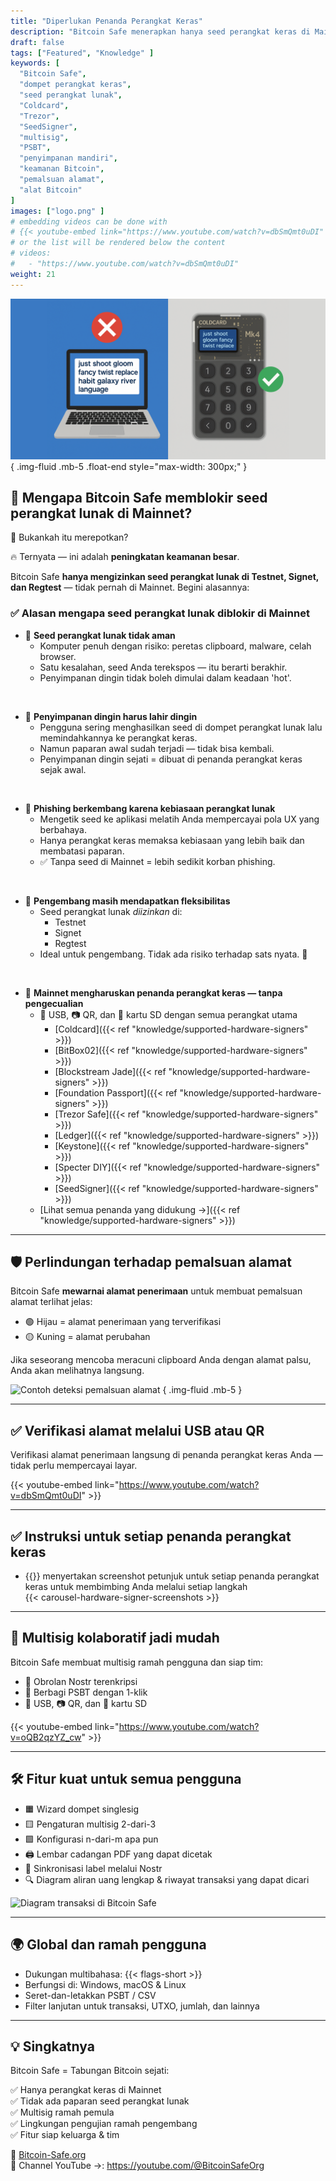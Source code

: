 ```yaml
---
title: "Diperlukan Penanda Perangkat Keras"
description: "Bitcoin Safe menerapkan hanya seed perangkat keras di Mainnet untuk memaksimalkan keamanan dan menghindari risiko penyimpanan kunci berbasis perangkat lunak. Inilah alasannya."
draft: false
tags: ["Featured", "Knowledge" ]
keywords: [
  "Bitcoin Safe",
  "dompet perangkat keras",
  "seed perangkat lunak",
  "Coldcard",
  "Trezor",
  "SeedSigner",
  "multisig",
  "PSBT",
  "penyimpanan mandiri",
  "keamanan Bitcoin",
  "pemalsuan alamat",
  "alat Bitcoin"
]
images: ["logo.png" ]
# embedding videos can be done with 
# {{< youtube-embed link="https://www.youtube.com/watch?v=dbSmQmt0uDI" >}}
# or the list will be rendered below the content
# videos:
#   - "https://www.youtube.com/watch?v=dbSmQmt0uDI"
weight: 21
---
```


 

![](logo.png)
{ .img-fluid .mb-5 .float-end style="max-width: 300px;" }

## 🚫 Mengapa Bitcoin Safe memblokir seed perangkat lunak di Mainnet?

🤔 Bukankah itu merepotkan?

🔥 Ternyata — ini adalah **peningkatan keamanan besar**.

Bitcoin Safe **hanya mengizinkan seed perangkat lunak di Testnet, Signet, dan Regtest** — tidak pernah di Mainnet. Begini alasannya:

### ✅ Alasan mengapa seed perangkat lunak diblokir di Mainnet

- 🧠 **Seed perangkat lunak tidak aman**
  - Komputer penuh dengan risiko: peretas clipboard, malware, celah browser.
  - Satu kesalahan, seed Anda terekspos — itu berarti berakhir.
  - Penyimpanan dingin tidak boleh dimulai dalam keadaan 'hot'.

</br>

- 🧊 **Penyimpanan dingin harus lahir dingin**
  - Pengguna sering menghasilkan seed di dompet perangkat lunak lalu memindahkannya ke perangkat keras.
  - Namun paparan awal sudah terjadi — tidak bisa kembali.
  - Penyimpanan dingin sejati = dibuat di penanda perangkat keras sejak awal.

</br>

- 🎣 **Phishing berkembang karena kebiasaan perangkat lunak**
  - Mengetik seed ke aplikasi melatih Anda mempercayai pola UX yang berbahaya.
  - Hanya perangkat keras memaksa kebiasaan yang lebih baik dan membatasi paparan.
  - ✅ Tanpa seed di Mainnet = lebih sedikit korban phishing.

</br>

- 🧪 **Pengembang masih mendapatkan fleksibilitas**
  - Seed perangkat lunak *diizinkan* di:
    - Testnet
    - Signet
    - Regtest
  - Ideal untuk pengembang. Tidak ada risiko terhadap sats nyata. 🧡



</br>


- 🔐 **Mainnet mengharuskan penanda perangkat keras — tanpa pengecualian**
  - 🔌 USB, 📷 QR, dan 💾 kartu SD dengan semua perangkat utama
    - [Coldcard]({{< ref "knowledge/supported-hardware-signers" >}})
    - [BitBox02]({{< ref "knowledge/supported-hardware-signers" >}})
    - [Blockstream Jade]({{< ref "knowledge/supported-hardware-signers" >}})
    - [Foundation Passport]({{< ref "knowledge/supported-hardware-signers" >}})
    - [Trezor Safe]({{< ref "knowledge/supported-hardware-signers" >}})
    - [Ledger]({{< ref "knowledge/supported-hardware-signers" >}})
    - [Keystone]({{< ref "knowledge/supported-hardware-signers" >}})
    - [Specter DIY]({{< ref "knowledge/supported-hardware-signers" >}})
    - [SeedSigner]({{< ref "knowledge/supported-hardware-signers" >}})
  - [Lihat semua penanda yang didukung →]({{< ref "knowledge/supported-hardware-signers" >}})


---

## 🛡️ Perlindungan terhadap pemalsuan alamat

Bitcoin Safe **mewarnai alamat penerimaan** untuk membuat pemalsuan alamat terlihat jelas:

- 🟢 Hijau = alamat penerimaan yang terverifikasi  
- 🟡 Kuning = alamat perubahan  

Jika seseorang mencoba meracuni clipboard Anda dengan alamat palsu, Anda akan melihatnya langsung.

![Contoh deteksi pemalsuan alamat](https://i.postimg.cc/Pr4QwkgZ/431986530-187e3dbc-05f5-4386-8f80-f15eb2170fb1.png)
{ .img-fluid .mb-5 }

---

## ✅ Verifikasi alamat melalui USB atau QR

Verifikasi alamat penerimaan langsung di penanda perangkat keras Anda — tidak perlu mempercayai layar.

{{< youtube-embed link="https://www.youtube.com/watch?v=dbSmQmt0uDI" >}}

---



## ✅ Instruksi untuk setiap penanda perangkat keras
 
- {{<text-name-with-logo>}} menyertakan screenshot petunjuk untuk setiap penanda perangkat keras untuk membimbing Anda melalui setiap langkah 
    <div style="max-width: 500px;  width: 100%;">
        {{< carousel-hardware-signer-screenshots >}}
    </div>

   
---



## 🤝 Multisig kolaboratif jadi mudah

Bitcoin Safe membuat multisig ramah pengguna dan siap tim:

- 🔐 Obrolan Nostr terenkripsi  
- 🔁 Berbagi PSBT dengan 1-klik  
- 🔌 USB, 📷 QR, dan 💾 kartu SD

{{< youtube-embed link="https://www.youtube.com/watch?v=oQB2qzYZ_cw" >}}

---

## 🛠️ Fitur kuat untuk semua pengguna

- 🟧 Wizard dompet singlesig  
- 🟨 Pengaturan multisig 2-dari-3  
- 🟩 Konfigurasi n-dari-m apa pun  
- 🖨️ Lembar cadangan PDF yang dapat dicetak  
- 🔁 Sinkronisasi label melalui Nostr  
- 🔍 Diagram aliran uang lengkap & riwayat transaksi yang dapat dicari

![Diagram transaksi di Bitcoin Safe](/images/bitcoin-safe-diagram-overview.png)

---

## 🌍 Global dan ramah pengguna

- Dukungan multibahasa: {{< flags-short >}}
- Berfungsi di: Windows, macOS & Linux  
- Seret-dan-letakkan PSBT / CSV  
- Filter lanjutan untuk transaksi, UTXO, jumlah, dan lainnya

---

## 💡 Singkatnya

Bitcoin Safe = Tabungan Bitcoin sejati:

✅ Hanya perangkat keras di Mainnet  
✅ Tidak ada paparan seed perangkat lunak  
✅ Multisig ramah pemula  
✅ Lingkungan pengujian ramah pengembang  
✅ Fitur siap keluarga & tim  

🔗 [Bitcoin-Safe.org](https://Bitcoin-Safe.org)  
🎥 Channel YouTube →: https://youtube.com/@BitcoinSafeOrg
